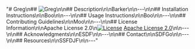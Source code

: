 "# Greg\n## ![Greg](../output/project_badge.svg)\n\n## Description\n\nBarker\n\n---\n\n## Installation Instructions\n\nBoo\n\n---\n\n## Usage Instructions\n\nBoo\n\n---\n\n## Contributing Guidelines\n\nMoo\n\n---\n\n## License Information\n\nApache License 2.0\n[![License](https://img.shields.io/badge/License-Apache_2.0-blue.svg)](https://opensource.org/licenses/Apache-2.0) [Apache License 2.0](./../LICENSE)\n\n---\n\n## Acknowledgments\n\nESDF\n\n---\n\n## Contact\n\nSDFGo\n\n---\n\n## Resources\n\nSSFDJF\n\n---"